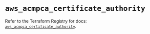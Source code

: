 # `aws_acmpca_certificate_authority`

Refer to the Terraform Registry for docs: [`aws_acmpca_certificate_authority`](https://registry.terraform.io/providers/hashicorp/aws/6.16.0/docs/resources/acmpca_certificate_authority).
